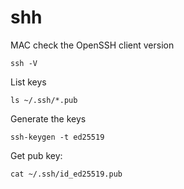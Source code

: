 # shh
MAC
  check the OpenSSH client version
  ```
  ssh -V 
  ```  
  List keys
  ```
  ls ~/.ssh/*.pub
  ```
  Generate the keys
  ```
  ssh-keygen -t ed25519
  ```
  
  Get pub key:
  ```
  cat ~/.ssh/id_ed25519.pub 
  ```
